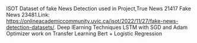ISOT Dataset of fake News Detection used in Project,True News 21417 Fake News 23481.Link: https://onlineacademiccommunity.uvic.ca/isot/2022/11/27/fake-news-detection-datasets/. Deep lEarning Techniques LSTM with SGD and Adam Optimizer work on Transfer Learning Bert + Logistic Regression


